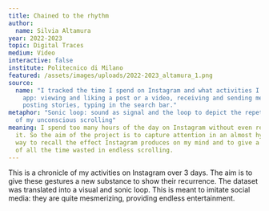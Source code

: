 ```yaml
---
title: Chained to the rhythm
author:
  name: Silvia Altamura
year: 2022-2023
topic: Digital Traces
medium: Video
interactive: false
institute: Politecnico di Milano
featured: /assets/images/uploads/2022-2023_altamura_1.png
source:
  name: "I tracked the time I spend on Instagram and what activities I do in the
    app: viewing and liking a post or a video, receiving and sending messages,
    posting stories, typing in the search bar."
metaphor: "Sonic loop: sound as signal and the loop to depict the repetitiveness
  of my unconscious scrolling"
meaning: I spend too many hours of the day on Instagram without even realizing
  it. So the aim of the project is to capture attention in an almost hypnotic
  way to recall the effect Instagram produces on my mind and to give a measure
  of all the time wasted in endless scrolling.
---
```

This is a chronicle of my activities on Instagram over 3 days. The aim is to give these gestures a new substance to show their recurrence. The dataset was translated into a visual and sonic loop. This is meant to imitate social media: they are quite mesmerizing, providing endless entertainment.